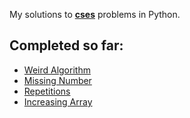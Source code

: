 My solutions to [**cses**](https://cses.fi/problemset/) problems in Python.

## Completed so far:
- [Weird Algorithm](https://cses.fi/problemset/task/1068)
- [Missing Number](https://cses.fi/problemset/task/1083/)
- [Repetitions](https://cses.fi/problemset/task/1069)
- [Increasing Array](https://cses.fi/problemset/task/1094)